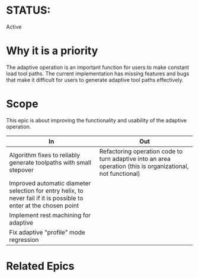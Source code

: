 # STATUS:

Active

# Why it is a priority

The adaptive operation is an important function for users to make constant load
tool paths. The current implementation has missing features and bugs that make
it difficult for users to generate adaptive tool paths effectively.

# Scope

This epic is about improving the functionality and usability of the adaptive operation.

| In  | Out |
| --- | --- |
| Algorithm fixes to reliably generate toolpaths with small stepover                                                     | Refactoring operation code to turn adaptive into an area operation (this is organizational, not functional) |
| Improved automatic diameter selection for entry helix, to never fail if it is possible to enter at the chosen point    |  |
| Implement rest machining for adaptive                                                                                  |  |
| Fix adaptive "profile" mode regression                                                                                 |  |

# Related Epics
